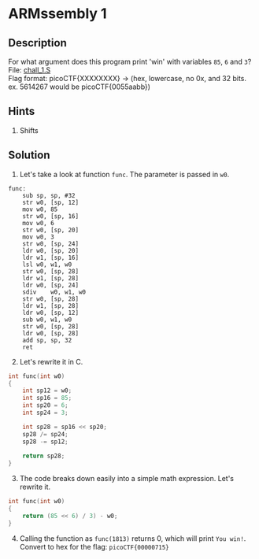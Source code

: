 # ARMssembly 1
## Description
For what argument does this program print 'win' with variables `85`, `6` and `3`?  
File: [chall_1.S](chall_1.S)  
Flag format: picoCTF{XXXXXXXX} -> (hex, lowercase, no 0x, and 32 bits. ex. 5614267 would be picoCTF{0055aabb})
## Hints
1. Shifts
## Solution
1. Let's take a look at function `func`. The parameter is passed in `w0`.
```arm
func:
	sub	sp, sp, #32
	str	w0, [sp, 12]
	mov	w0, 85
	str	w0, [sp, 16]
	mov	w0, 6
	str	w0, [sp, 20]
	mov	w0, 3
	str	w0, [sp, 24]
	ldr	w0, [sp, 20]
	ldr	w1, [sp, 16]
	lsl	w0, w1, w0
	str	w0, [sp, 28]
	ldr	w1, [sp, 28]
	ldr	w0, [sp, 24]
	sdiv	w0, w1, w0
	str	w0, [sp, 28]
	ldr	w1, [sp, 28]
	ldr	w0, [sp, 12]
	sub	w0, w1, w0
	str	w0, [sp, 28]
	ldr	w0, [sp, 28]
	add	sp, sp, 32
	ret
```
2. Let's rewrite it in C.
```c
int func(int w0)
{
	int sp12 = w0;
	int sp16 = 85;
	int sp20 = 6;
	int sp24 = 3;

	int sp28 = sp16 << sp20;
	sp28 /= sp24;
	sp28 -= sp12;
	
	return sp28;
}
```
3. The code breaks down easily into a simple math expression. Let's rewrite it.
```c
int func(int w0)
{
	return (85 << 6) / 3) - w0;
}
```
4. Calling the function as `func(1813)` returns 0, which will print `You win!`. Convert to hex for the flag: `picoCTF{00000715}`
